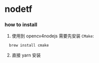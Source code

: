 # nodetf

### how to install
1. 使用到 opencv4nodejs 需要先安装  `CMake`:

```
  brew install cmake
```

2. 直接 yarn 安装